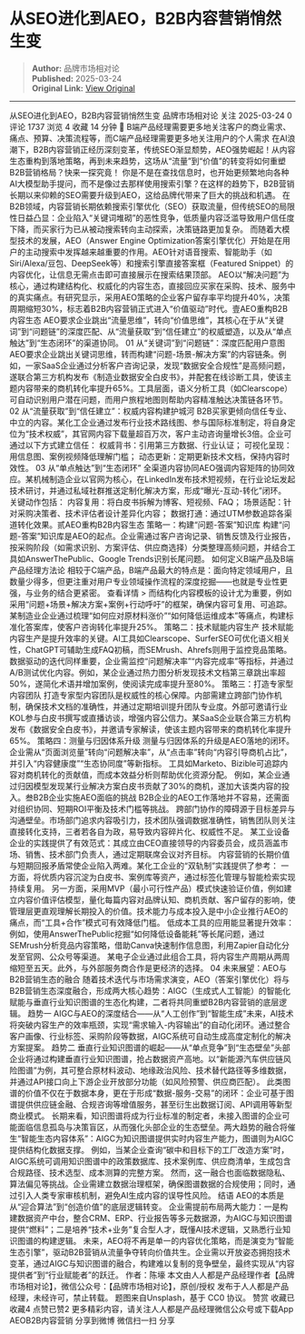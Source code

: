 # 从SEO进化到AEO，B2B内容营销悄然生变

> **Author:** 品牌市场相对论  
> **Published:** 2025-03-24  
> **Original Link:** [View Original](https://www.woshipm.com/marketing/6195998.html)

---

从SEO进化到AEO，B2B内容营销悄然生变 品牌市场相对论 关注 2025-03-24 0 评论 1737 浏览 4 收藏 14 分钟 🔗 B端产品经理需要更多地关注客户的商业需求、痛点、预算、决策流程等，而C端产品经理需要更多地关注用户的个人需求 在AI浪潮下，B2B内容营销正经历深刻变革，传统SEO渐显颓势，AEO强势崛起！从内容生态重构到落地策略，再到未来趋势，这场从“流量”到“价值”的转变将如何重塑B2B营销格局？快来一探究竟！ 你是不是在查找信息时，也开始更频繁地向各种AI大模型助手提问，而不是像过去那样使用搜索引擎？在这样的趋势下，B2B营销长期以来仰赖的SEO需要升级到AEO，这给品牌代带来了巨大的挑战和机遇。 在B2B领域，内容营销长期依赖搜索引擎优化（SEO）获取流量，但传统SEO的局限性日益凸显：企业陷入“关键词堆砌”的恶性竞争，低质量内容泛滥导致用户信任度下降，而买家行为已从被动搜索转向主动探索，决策链路更加复杂。 而随着大模型技术的发展，AEO（Answer Engine Optimization答案引擎优化）开始是在用户的主动搜索中发挥越来越重要的作用。AEO针对‌语音搜索、智能助手（如Siri/Alexa/豆包、DeepSeek等）和搜索引擎直接答案框（Featured Snippet）‌的内容优化，让信息无需点击即可直接展示在搜索结果顶部。 AEO以“解决问题”为核心，通过构建结构化、权威化的内容生态，直接回应买家在采购、技术、服务中的真实痛点。有研究显示，采用AEO策略的企业客户留存率平均提升40%，决策周期缩短30%，标志着B2B内容营销正式进入“价值驱动”时代。壹AEO重构B2B内容生态 AEO要求企业跳出“流量思维”，转向“价值思维”，其核心在于从“关键词”到“问题链”的深度匹配、从“流量获取”到“信任建立”的权威塑造，以及从“单点触达”到“生态闭环”的渠道协同。 01 从“关键词”到“问题链”：深度匹配用户意图 AEO要求企业跳出关键词思维，转而构建“问题-场景-解决方案”的内容链条。例如，一家SaaS企业通过分析客户咨询记录，发现“数据安全合规性”是高频问题，遂联合第三方机构发布《制造业数据安全白皮书》，并配套在线诊断工具，使该主题内容带来的商机转化率提升65%。工具层面，语义分析工具（如Clearscope）可自动识别用户潜在问题，而用户旅程地图则帮助内容精准触达决策链各环节。 02 从“流量获取”到“信任建立”：权威内容构建护城河 B2B买家更倾向信任专业、中立的内容。某化工企业通过发布行业技术路线图、参与国际标准制定，将自身定位为“技术权威”，其官网内容下载量超百万次，客户主动咨询量增长3倍。企业可通过以下方式建立信任： 权威背书：引用第三方数据、行业认证； 可视化呈现：用信息图、案例视频降低理解门槛； 动态更新：定期更新技术文档，保持内容时效性。 03 从“单点触达”到“生态闭环” 全渠道内容协同AEO强调内容矩阵的协同效应。某机械制造企业以官网为核心，在LinkedIn发布技术短视频，在行业论坛发起技术研讨，并通过私域社群推送定制化解决方案，形成“曝光-互动-转化”闭环。 关键动作包括： 内容复用：将白皮书拆解为博客、短视频、FAQ； 场景适配：针对采购决策者、技术评估者设计差异化内容； 数据打通：通过UTM参数追踪各渠道转化效果。贰AEO重构B2B内容生态 策略一：构建“问题-答案”知识库 构建“问题-答案”知识库是AEO的起点。企业需通过客户咨询记录、销售反馈及行业报告，按采购阶段（如需求识别、方案评估、供应商选择）分类整理高频问题，并结合工具如AnswerThePublic、Google Trends识别长尾问题。 如何定义B端产品及B端产品经理方法论 相较于C端产品，B端产品最大的特点是：面向特定领域用户，且数量少得多，但更注重对用户专业领域操作流程的深度挖掘——也就是专业性更强，与业务的结合更紧密。 查看详情 > 而结构化内容模板的设计尤为重要，例如采用“问题+场景+解决方案+案例+行动呼吁”的框架，确保内容可复用、可追踪。某制造业企业通过梳理“如何应对原材料涨价”“如何降低运维成本”等痛点，构建标准化答案库，使客户咨询转化率提升25%。 策略二：技术赋能内容生产 技术赋能内容生产是提升效率的关键。AI工具如Clearscope、SurferSEO可优化语义相关性，ChatGPT可辅助生成FAQ初稿，而SEMrush、Ahrefs则用于监控竞品策略。 数据驱动的迭代同样重要，企业需监控“问题解决率”“内容完成率”等指标，并通过A/B测试优化内容。例如，某企业通过热力图分析发现技术文档第三章跳出率超50%，遂简化术语并增加案例，使阅读完成率提升至80%。 策略三：打造专家型内容团队 打造专家型内容团队是权威性的核心保障。内部需建立跨部门协作机制，确保技术文档的准确性，并通过定期培训提升团队专业度。外部可邀请行业KOL参与白皮书撰写或直播访谈，增强内容公信力。某SaaS企业联合第三方机构发布《数据安全白皮书》，并邀请专家解读，使该主题内容带来的商机转化率提升65%。 策略四：测量与归因体系升级 测量与归因体系的升级是AEO落地的闭环。企业需从“页面浏览量”转向“问题解决率”，从“点击率”转向“内容引导商机占比”，并引入“内容健康度”“生态协同度”等新指标。 工具如Marketo、Bizible可追踪内容对商机转化的贡献值，而成本效益分析则帮助优化资源分配。 例如，某企业通过归因模型发现某行业解决方案白皮书贡献了30%的商机，遂加大该类内容的投入。叁B2B企业实施AEO面临的挑战 B2B企业的AEO工作落地并不容易，还需面对组织协同、短期ROI平衡及技术门槛等挑战。 跨部门协作的障碍源于目标差异与沟通壁垒。市场部门追求内容吸引力，技术团队强调数据准确性，销售团队则关注直接转化支持，三者若各自为政，易导致内容碎片化、权威性不足。 某工业设备企业的实践提供了有效范式：其成立由CEO直接领导的内容委员会，成员涵盖市场、销售、技术部门负责人，通过定期联席会议对齐目标。 内容营销的长期价值与短期回报矛盾常使企业陷入两难。某化工企业的“双轨制”实践提供了参考： 一方面，将优质内容沉淀为白皮书、案例库等资产，通过标签化管理与智能检索实现持续复用。 另一方面，采用MVP（最小可行性产品）模式快速验证价值，例如建立内容价值评估模型，量化每篇内容对品牌认知、商机贡献、客户留存的影响，使管理层更直观理解长期投入的价值。技术能力与成本投入是中小企业推行AEO的痛点，而“工具+合作”模式可有效降低门槛。 低成本工具的应用能显著提升效率：例如，使用AnswerThePublic挖掘“如何降低设备能耗”等长尾问题，通过SEMrush分析竞品内容策略，借助Canva快速制作信息图，利用Zapier自动化分发至官网、公众号等渠道。 某电子企业通过此组合工具，将内容生产周期从两周缩短至五天。此外，与外部服务商合作是更经济的选择。 04 未来展望：AEO与B2B营销生态的融合 随着技术迭代与市场需求演变，AEO（答案引擎优化）将与B2B营销生态深度融合，形成两大核心趋势：AIGC（生成式人工智能）的智能化赋能与垂直行业知识图谱的生态化构建，二者将共同重塑B2B内容营销的底层逻辑。 趋势一 AIGC与AEO的深度结合——从“人工创作”到“智能生成”未来，AI技术将突破内容生产的效率瓶颈，实现“需求输入-内容输出”的自动化闭环。通过整合客户画像、行业标签、采购阶段等数据，AIGC系统可自动生成高度定制化的解决方案提案。 趋势二 垂直行业知识图谱的崛起——从“单点竞争”到“生态壁垒”头部企业将通过构建垂直行业知识图谱，抢占数据资产高地。以“新能源汽车供应链风险图谱”为例，其可整合原材料波动、地缘政治风险、技术替代路径等多维数据，并通过API接口向上下游企业开放部分功能（如风险预警、供应商匹配）。 此类图谱的价值不仅在于数据本身，更在于形成“数据-服务-交易”的闭环：企业可基于图谱提供供应链金融、合规咨询等增值服务，甚至衍生出数据订阅、API调用等新型商业模式。 长期来看，知识图谱将成为行业标准的制定者，未接入图谱的企业可能面临信息孤岛与决策盲区，从而强化头部企业的生态壁垒。两大趋势的融合将催生“智能生态内容体系”：AIGC为知识图谱提供实时内容生产能力，图谱则为AIGC提供结构化数据支撑。 例如，当某企业查询“碳中和目标下的工厂改造方案”时，AIGC系统可调用知识图谱中的政策数据库、技术案例库、供应商清单，生成包含合规路径、技术选型、成本测算的完整方案。 然而，这一融合也面临数据隐私、算法偏见等挑战。企业需建立数据治理框架，确保图谱数据的合规使用；同时，通过引入人类专家审核机制，避免AI生成内容的误导性风险。 结语 AEO的本质是从“迎合算法”到“创造价值”的底层逻辑转变。 企业需提前布局两大能力：一是构建数据资产中台，整合CRM、ERP、行业报告等多元数据源，为AIGC与知识图谱提供“燃料”；二是培养“技术+业务”复合型人才，既懂AI技术逻辑，又熟悉行业知识图谱的构建逻辑。 未来，AEO将不再是单一的内容优化策略，而是演变为“智能生态引擎”，驱动B2B营销从流量争夺转向价值共生。企业需以开放姿态拥抱技术变革，通过AIGC与知识图谱的融合，构建难以复制的竞争壁垒，最终实现从“内容提供者”到“行业赋能者”的跃迁。 作者：陈壕 本文由人人都是产品经理作者【品牌市场相对论】，微信公众号：【品牌市场相对论】，原创/授权 发布于人人都是产品经理，未经许可，禁止转载。 题图来自Unsplash，基于 CC0 协议。 赞赏 收藏已收藏4 点赞已赞2 更多精彩内容，请关注人人都是产品经理微信公众号或下载App AEOB2B内容营销 分享到微博 微信扫一扫 分享